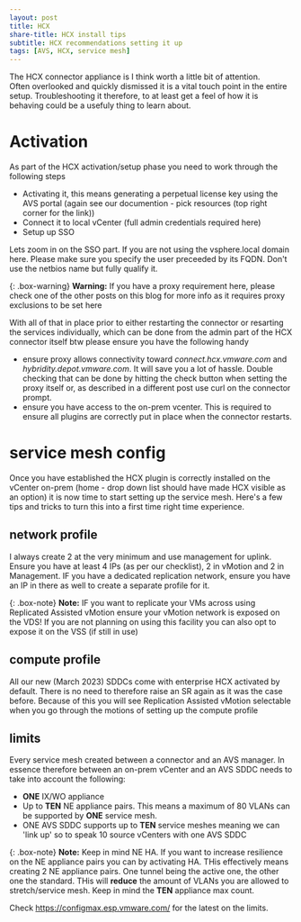 ```yaml
---
layout: post
title: HCX
share-title: HCX install tips
subtitle: HCX recommendations setting it up
tags: [AVS, HCX, service mesh]
---
```

The HCX connector appliance is I think worth a little bit of attention.  
Often overlooked and quickly dismissed it is a vital touch point in the entire setup.  Troubleshooting it therefore, to at least get a feel of how it is behaving could be a usefuly thing to learn about.

# Activation
As part of the HCX activation/setup phase you need to work through the following steps
* Activating it, this means generating a perpetual license key using the AVS portal (again see our documention - pick resources (top right corner for the link))
* Connect it to local vCenter (full admin credentials required here)
* Setup up SSO

Lets zoom in on the SSO part.  If you are not using the vsphere.local domain here.  Please make sure you specify the user preceeded by its FQDN.  Don't use the netbios name but fully qualify it.

{: .box-warning}
**Warning:** If you have a proxy requirement here, please check one of the other posts on this blog for more info as it requires proxy exclusions to be set here

With all of that in place prior to either restarting the connector or resarting the services individually, which can be done from the admin part of the HCX connector itself btw please ensure you have the following handy

* ensure proxy allows connectivity toward *connect.hcx.vmware.com* and *hybridity.depot.vmware.com*.  It will save you a lot of hassle.  Double checking that can be done by hitting the check button when setting the proxy itself or, as described in a different post use curl on the connector prompt.
* ensure you have access to the on-prem vcenter.  This is required to ensure all plugins are correctly put in place when the connector restarts.

# service mesh config

Once you have established the HCX plugin is correctly installed on the vCenter on-prem (home - drop down list should have made HCX visible as an option) it is now time to start setting up the service mesh.  Here's a few tips and tricks to turn this into a first time right time experience.

## network profile

I always create 2 at the very minimum and use management for uplink.  Ensure you have at least 4 IPs (as per our checklist), 2 in vMotion and 2 in Management.  IF you have a dedicated replication network, ensure you have an IP in there as well to create a separate profile for it.

{: .box-note}
**Note:**  IF you want to replicate your VMs across using Replicated Assisted vMotion ensure your vMotion network is exposed on the VDS!  If you are not planning on using this facility you can also opt to expose it on the VSS (if still in use)

## compute profile

All our new (March 2023) SDDCs come with enterprise HCX activated by default.  There is no need to therefore raise an SR again as it was the case before.  Because of this you will see Replication Assisted vMotion selectable when you go through the motions of setting up the compute profile

## limits

Every service mesh created between a connector and an AVS manager.  In essence therefore between an on-prem vCenter and an AVS SDDC needs to take into account the following:
- **ONE** IX/WO appliance
- Up to **TEN** NE appliance pairs.  This means a maximum of 80 VLANs can be supported by **ONE** service mesh.
- ONE AVS SDDC supports up to **TEN** service meshes meaning we can 'link up' so to speak 10 source vCenters with one AVS SDDC

 {: .box-note}
**Note:**  Keep in mind NE HA.  If you want to increase resilience on the NE appliance pairs you can by activating HA.  THis effectively means creating 2 NE appliance pairs.  One tunnel being the active one, the other one the standard.  THis will **reduce** the amount of VLANs you are allowed to stretch/service mesh.  Keep in mind the **TEN** appliance max count.

Check <https://configmax.esp.vmware.com/> for the latest on the limits.